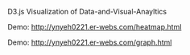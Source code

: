 D3.js Visualization of Data-and-Visual-Anayltics

Demo: http://ynyeh0221.er-webs.com/heatmap.html

Demo: http://ynyeh0221.er-webs.com/graph.html
